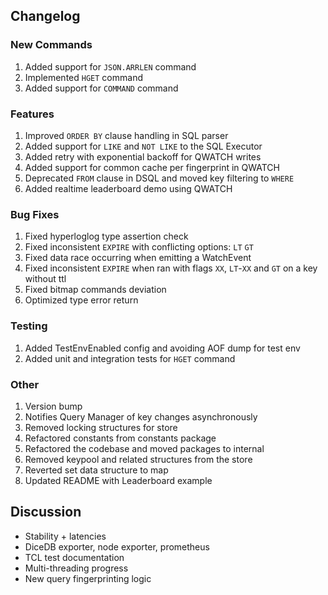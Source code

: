 ---
---

## Changelog

### New Commands

1. Added support for `JSON.ARRLEN` command
2. Implemented `HGET` command
3. Added support for `COMMAND` command

### Features

1. Improved `ORDER BY` clause handling in SQL parser
2. Added support for `LIKE` and `NOT LIKE` to the SQL Executor
3. Added retry with exponential backoff for QWATCH writes
4. Added support for common cache per fingerprint in QWATCH
5. Deprecated `FROM` clause in DSQL and moved key filtering to `WHERE`
6. Added realtime leaderboard demo using QWATCH

### Bug Fixes

1. Fixed hyperloglog type assertion check
2. Fixed inconsistent `EXPIRE` with conflicting options: `LT` `GT`
3. Fixed data race occurring when emitting a WatchEvent
4. Fixed inconsistent `EXPIRE` when ran with flags `XX`, `LT`\-`XX` and `GT` on a key without ttl
5. Fixed bitmap commands deviation
6. Optimized type error return

### Testing

1. Added TestEnvEnabled config and avoiding AOF dump for test env
2. Added unit and integration tests for `HGET` command

### Other

1. Version bump
2. Notifies Query Manager of key changes asynchronously
3. Removed locking structures for store
4. Refactored constants from constants package
5. Refactored the codebase and moved packages to internal
6. Removed keypool and related structures from the store
7. Reverted set data structure to map
8. Updated README with Leaderboard example

## Discussion

- Stability \+ latencies
- DiceDB exporter, node exporter, prometheus
- TCL test documentation
- Multi-threading progress
- New query fingerprinting logic
